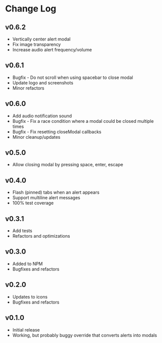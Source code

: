 Change Log
==========

v0.6.2
------

 - Vertically center alert modal
 - Fix image transparency
 - Increase audio alert frequency/volume


v0.6.1
------

 - Bugfix - Do not scroll when using spacebar to close modal
 - Update logo and screenshots
 - Minor refactors


v0.6.0
------

 - Add audio notification sound
 - Bugfix - Fix a race condition where a modal could be closed multiple times
 - Bugfix - Fix resetting closeModal callbacks
 - Minor cleanup/updates


v0.5.0
------

 - Allow closing modal by pressing space, enter, escape


v0.4.0
------

 - Flash (pinned) tabs when an alert appears
 - Support multiline alert messages
 - 100% test coverage


v0.3.1
------

 - Add tests
 - Refactors and optimizations


v0.3.0
------

 - Added to NPM
 - Bugfixes and refactors


v0.2.0
------

 - Updates to icons
 - Bugfixes and refactors


v0.1.0
------

 - Initial release
 - Working, but probably buggy override that converts alerts into modals
